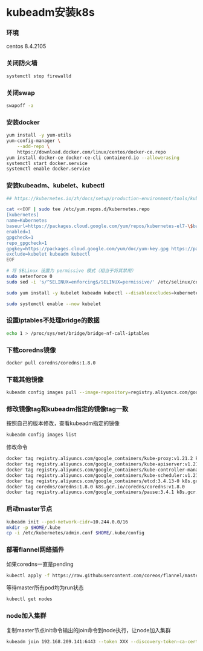 # kubeadm安装k8s

### 环境

centos 8.4.2105



### 关闭防火墙

```bash
systemctl stop firewalld
```

### 关闭swap

```bash
swapoff -a
```

### 安装docker

```bash
yum install -y yum-utils
yum-config-manager \
    --add-repo \
    https://download.docker.com/linux/centos/docker-ce.repo
yum install docker-ce docker-ce-cli containerd.io --allowerasing
systemctl start docker.service
systemctl enable docker.service
```

### 安装kubeadm、kubelet、kubectl

```bash
## https://kubernetes.io/zh/docs/setup/production-environment/tools/kubeadm/install-kubeadm/#%E5%AE%89%E8%A3%85-kubeadm-kubelet-%E5%92%8C-kubectl

cat <<EOF | sudo tee /etc/yum.repos.d/kubernetes.repo
[kubernetes]
name=Kubernetes
baseurl=https://packages.cloud.google.com/yum/repos/kubernetes-el7-\$basearch
enabled=1
gpgcheck=1
repo_gpgcheck=1
gpgkey=https://packages.cloud.google.com/yum/doc/yum-key.gpg https://packages.cloud.google.com/yum/doc/rpm-package-key.gpg
exclude=kubelet kubeadm kubectl
EOF

# 将 SELinux 设置为 permissive 模式（相当于将其禁用）
sudo setenforce 0
sudo sed -i 's/^SELINUX=enforcing$/SELINUX=permissive/' /etc/selinux/config

sudo yum install -y kubelet kubeadm kubectl --disableexcludes=kubernetes

sudo systemctl enable --now kubelet
```

### 设置iptables不处理bridge的数据

```bash
echo 1 > /proc/sys/net/bridge/bridge-nf-call-iptables
```

### 下载coredns镜像

```bash
docker pull coredns/coredns:1.8.0
```

### 下载其他镜像

```bash
kubeadm config images pull --image-repository=registry.aliyuncs.com/google_containers
```



### 修改镜像tag和kubeadm指定的镜像tag一致

按照自己的版本修改，查看kubeadm指定的镜像

```bash
kubeadm config images list
```

修改命令

```bash
docker tag registry.aliyuncs.com/google_containers/kube-proxy:v1.21.2 k8s.gcr.io/kube-proxy:v1.21.2
docker tag registry.aliyuncs.com/google_containers/kube-apiserver:v1.21.2 k8s.gcr.io/kube-apiserver:v1.21.2
docker tag registry.aliyuncs.com/google_containers/kube-controller-manager:v1.21.2 k8s.gcr.io/kube-controller-manager:v1.21.2
docker tag registry.aliyuncs.com/google_containers/kube-scheduler:v1.21.2 k8s.gcr.io/kube-scheduler:v1.21.2
docker tag registry.aliyuncs.com/google_containers/etcd:3.4.13-0 k8s.gcr.io/etcd:3.4.13-0
docker tag coredns/coredns:1.8.0 k8s.gcr.io/coredns/coredns:v1.8.0
docker tag registry.aliyuncs.com/google_containers/pause:3.4.1 k8s.gcr.io/pause:3.4.1
```

### 启动master节点

```bash
kubeadm init --pod-network-cidr=10.244.0.0/16
mkdir -p $HOME/.kube
cp -i /etc/kubernetes/admin.conf $HOME/.kube/config
```

### 部署flannel网络插件

如果coredns一直是pending

```bash
kubectl apply -f https://raw.githubusercontent.com/coreos/flannel/master/Documentation/kube-flannel.yml
```

等待master所有pod均为run状态

```bash
kubectl get nodes
```

### node加入集群

复制master节点init命令输出的join命令到node执行，让node加入集群

```bash
kubeadm join 192.168.209.141:6443 --token XXX --discovery-token-ca-cert-hash sha256:XXX  --node-name node1
```
